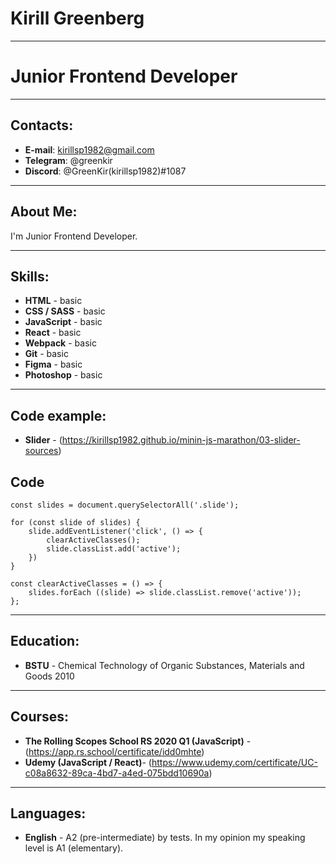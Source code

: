 # Kirill Greenberg

***

# Junior Frontend Developer

***

## Contacts:
 - **E-mail**: <kirillsp1982@gmail.com>
 - **Telegram**: @greenkir
 - **Discord**: @GreenKir(kirillsp1982)#1087

***

## About Me:
I'm Junior Frontend Developer. 

***

## Skills:
 - **HTML** - basic
 - **CSS / SASS** - basic
 - **JavaScript** - basic
 - **React** - basic
 - **Webpack** - basic
 - **Git** - basic
 - **Figma** - basic
 - **Photoshop** - basic

***

## Code example:
 - **Slider** - (https://kirillsp1982.github.io/minin-js-marathon/03-slider-sources)

## Code

    const slides = document.querySelectorAll('.slide');

    for (const slide of slides) {
        slide.addEventListener('click', () => {
            clearActiveClasses();
            slide.classList.add('active');
        })
    }

    const clearActiveClasses = () => {
        slides.forEach ((slide) => slide.classList.remove('active'));
    };

***

## Education:
 - **BSTU** - Chemical Technology of Organic Substances, Materials and Goods 2010

***

## Courses:
 - **The Rolling Scopes School RS 2020 Q1 (JavaScript)** - (https://app.rs.school/certificate/idd0mhte)
 - **Udemy (JavaScript / React)**- (https://www.udemy.com/certificate/UC-c08a8632-89ca-4bd7-a4ed-075bdd10690a)

***

## Languages:
 - **English** - A2 (pre-intermediate) by tests. In my opinion my speaking level is A1 (elementary).